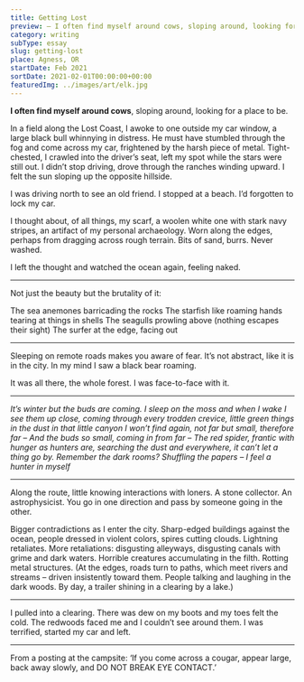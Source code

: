 ```yaml
---
title: Getting Lost
preview: — I often find myself around cows, sloping around, looking for a place to be. In a field along the Lost Coast, I awoke to one outside my car window, a large black bull whinnying in distress...
category: writing
subType: essay
slug: getting-lost
place: Agness, OR
startDate: Feb 2021
sortDate: 2021-02-01T00:00:00+00:00
featuredImg: ../images/art/elk.jpg
---
```


<strong>I often find myself around cows</strong>, sloping around, looking for a place to be.

In a field along the Lost Coast, I awoke to one outside my car window, a large black bull whinnying in distress. He must have stumbled through the fog and come across my car, frightened by the harsh piece of metal. Tight-chested, I crawled into the driver’s seat, left my spot while the stars were still out. I didn’t stop driving, drove through the ranches winding upward. I felt the sun sloping up the opposite hillside.

I was driving north to see an old friend. I stopped at a beach. I’d forgotten to lock my car.

I thought about, of all things, my scarf, a woolen white one with stark navy stripes, an artifact of my personal archaeology. Worn along the edges, perhaps from dragging across rough terrain. Bits of sand, burrs. Never washed.

I left the thought and watched the ocean again, feeling naked.

---

Not just the beauty but the brutality of it:

The sea anemones barricading the rocks
The starfish like roaming hands tearing at things in shells
The seagulls prowling above (nothing escapes their sight)
The surfer at the edge, facing out

---

Sleeping on remote roads makes you aware of fear. It’s not abstract, like it is in the city. In my mind I saw a black bear roaming.

It was all there, the whole forest. I was face-to-face with it.

---

_It’s winter but the buds are coming._
_I sleep on the moss and when I wake I see them up close, coming through every trodden crevice, little green things in the dust_
_in that little canyon I won’t find again, not far but small, therefore far –_
_And the buds so small, coming in from far –_
_The red spider, frantic with hunger_
_as hunters are, searching the dust and everywhere, it can’t let a thing go by._
_Remember the dark rooms? Shuffling the papers –_
‍*I feel a hunter in myself*

---

Along the route, little knowing interactions with loners. A stone collector. An astrophysicist. You go in one direction and pass by someone going in the other.

Bigger contradictions as I enter the city. Sharp-edged buildings against the ocean, people dressed in violent colors, spires cutting clouds. Lightning retaliates.
More retaliations: disgusting alleyways, disgusting canals with grime and dark waters. Horrible creatures accumulating in the filth. Rotting metal structures.
(At the edges, roads turn to paths, which meet rivers and streams – driven insistently toward them. People talking and laughing in the dark woods. By day, a trailer shining in a clearing by a lake.)

---

I pulled into a clearing. There was dew on my boots and my toes felt the cold. The redwoods faced me and I couldn’t see around them. I was terrified, started my car and left.

---

From a posting at the campsite: ‘If you come across a cougar, appear large, back away slowly, and DO NOT BREAK EYE CONTACT.’
